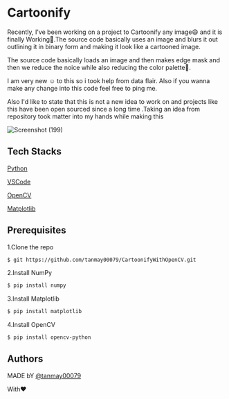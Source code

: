 # Cartoonify 

Recently, I've been working on a project to Cartoonify any image😄 and it is finally Working🏃‍.The source code basically uses an image and blurs it out outlining it in binary form and making it look like a cartooned image.

The source code basically loads an image and then makes edge mask and then we reduce the noice while also reducing the color palette🚦. 

I am very new ☺ to this so i took help from data flair. Also if you wanna make any change into this code feel free to ping me. 

Also I'd like to state that this is not a new idea to work on and projects like this have been open sourced since a long time .Taking an idea from repository took matter into my hands while making this

![Screenshot (199)](https://user-images.githubusercontent.com/80565334/190904471-6987368e-0847-4798-b57a-a808bb68cbbf.png)

## Tech Stacks

[Python](https://www.python.org/)

[VSCode](https://code.visualstudio.com/)

[OpenCV](https://opencv.org/)

[Matplotlib](https://matplotlib.org/)

## Prerequisites

1.Clone the repo

```bash
$ git https://github.com/tanmay00079/CartoonifyWithOpenCV.git
```
2.Install NumPy
```bash
$ pip install numpy
```
3.Install Matplotlib
```bash 
$ pip install matplotlib
```
4.Install OpenCV
```bash 
$ pip install opencv-python
```
## Authors

MADE bY [@tanmay00079](https://github.com/tanmay00079)

With❤
